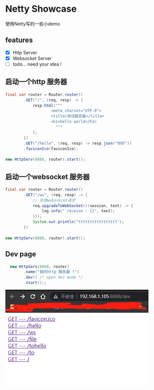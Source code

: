 # Netty Showcase

使用Netty写的一些小demo

## features

- [x] Http Server
- [x] Websocket Server
- [ ] todo... need your idea !

## 启动一个http 服务器

```java
final var router = Router.router()
        .GET("/", (req, resp) -> {
            resp.html("""
                    <meta charset="UTF-8">
                    <title>测试服务器</title> 
                    <h1>hello world</h1>
                      """
            );
        })
        .GET("/hello", (req, resp) -> resp.json("你好"))
        .faviconIco(faviconIco);

new HttpServ(8888, router).start();
```

## 启动一个websocket 服务器
```java
final var router = Router.router()
        .GET("/ws", (req, resp) -> {
            // 处理weboskcet请求
            req.upgradeToWebSocket(((session, text) -> {
                log.info(" receive : {}", text);
            }));
            System.out.println("ttttttttttttttttt");
        })

new HttpServ(8888, router).start();
```

## Dev page
```java
  new HttpServ(8888, router)
        .name("我的http 服务器 !")
        .dev() /* open dev mode */
        .start();;
```
![img.png](assert/img.png)